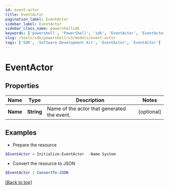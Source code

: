 ```yaml
---
id: event-actor
title: EventActor
pagination_label: EventActor
sidebar_label: EventActor
sidebar_class_name: powershellsdk
keywords: ['powershell', 'PowerShell', 'sdk', 'EventActor', 'EventActor'] 
slug: /tools/sdk/powershell/v3/models/event-actor
tags: ['SDK', 'Software Development Kit', 'EventActor', 'EventActor']
---
```



# EventActor

## Properties

Name | Type | Description | Notes
------------ | ------------- | ------------- | -------------
**Name** | **String** | Name of the actor that generated the event. | [optional] 

## Examples

- Prepare the resource
```powershell
$EventActor = Initialize-EventActor  -Name System
```

- Convert the resource to JSON
```powershell
$EventActor | ConvertTo-JSON
```


[[Back to top]](#) 

